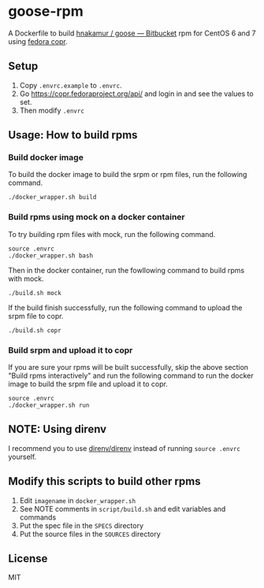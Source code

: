 goose-rpm
=========

A Dockerfile to build [hnakamur / goose — Bitbucket](https://bitbucket.org/hnakamur/goose/) rpm for CentOS 6 and 7 using [fedora copr](https://copr.fedoraproject.org/).

## Setup

1. Copy `.envrc.example` to `.envrc`.
2. Go https://copr.fedoraproject.org/api/ and login in and see the values to set.
3. Then modify `.envrc`

## Usage: How to build rpms

### Build docker image

To build the docker image to build the srpm or rpm files, run the following command.

```
./docker_wrapper.sh build
```

### Build rpms using mock on a docker container

To try building rpm files with mock, run the following command.

```
source .envrc
./docker_wrapper.sh bash
```

Then in the docker container, run the fowllowing command to build rpms with mock.

```
./build.sh mock
```

If the build finish successfully, run the following command to upload the srpm file to copr.

```
./build.sh copr
```

### Build srpm and upload it to copr

If you are sure your rpms will be built successfully,
skip the above section "Build rpms interactively" and run the following command
to run the docker image to build the srpm file and upload it to copr.

```
source .envrc
./docker_wrapper.sh run
```

## NOTE: Using direnv

I recommend you to use [direnv/direnv](https://github.com/direnv/direnv)
instead of running `source .envrc` yourself.

## Modify this scripts to build other rpms

1. Edit `imagename` in `docker_wrapper.sh`
2. See NOTE comments in `script/build.sh` and edit variables and commands
3. Put the spec file in the `SPECS` directory
4. Put the source files in the `SOURCES` directory

## License
MIT
